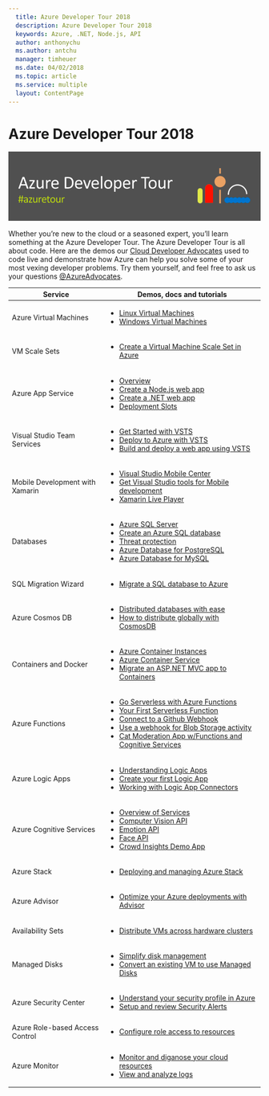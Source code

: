 ```yaml
---
  title: Azure Developer Tour 2018
  description: Azure Developer Tour 2018
  keywords: Azure, .NET, Node.js, API
  author: anthonychu
  ms.author: antchu
  manager: timheuer
  ms.date: 04/02/2018
  ms.topic: article
  ms.service: multiple
  layout: ContentPage
---
```


# Azure Developer Tour 2018

![Banner](media/banner.png)

Whether you’re new to the cloud or a seasoned expert, you’ll learn something at the Azure Developer Tour. The Azure Developer Tour is all about code. Here are the demos our [Cloud Developer Advocates](https://twitter.com/azureadvocates) used to code live and demonstrate how Azure can help you solve some of your most vexing developer problems. Try them yourself, and feel free to ask us your questions [@AzureAdvocates](https://twitter.com/azureadvocates).

Service | Demos, docs and tutorials
------- | -------------------------
Azure Virtual Machines | <ul><li>[Linux Virtual Machines](https://aka.ms/linuxvm)</li><li>[Windows Virtual Machines](https://aka.ms/windowsvm)</li></ul>
VM Scale Sets | <ul><li>[Create a Virtual Machine Scale Set in Azure](https://aka.ms/vmssqs)</li></ul>
Azure App Service | <ul><li>[Overview](https://aka.ms/appsvc)</li><li>[Create a Node.js web app](https://aka.ms/appsvcnodejs)</li><li>[Create a .NET web app](https://aka.ms/appsvcnet)</li><li>[Deployment Slots](https://aka.ms/deployslots)</li></ul>
Visual Studio Team Services | <ul><li>[Get Started with VSTS](https://aka.ms/vstsdocs)</li><li>[Deploy to Azure with VSTS](https://aka.ms/vstsdeploy)</li><li>[Build and deploy a web app using VSTS](https://aka.ms/deployqs)</li></ul>
Mobile Development with Xamarin | <ul><li>[Visual Studio Mobile Center](https://aka.ms/vsmobiledocs)</li><li>[Get Visual Studio tools for Mobile development](https://www.visualstudio.com/vs/mobile-app-development/)</li><li>[Xamarin Live Player](https://www.xamarin.com/live)</li></ul>
Databases | <ul><li>[Azure SQL Server](https://aka.ms/azuresql)</li><li>[Create an Azure SQL database](https://aka.ms/azuresqlqs)</li><li>[Threat protection](https://aka.ms/sqlthreatdetection)</li><li>[Azure Database for PostgreSQL](https://aka.ms/azurepostgres)</li><li>[Azure Database for MySQL](https://aka.ms/azure-mysql)</li></ul>
SQL Migration Wizard | <ul><li>[Migrate a SQL database to Azure](https://aka.ms/migratesql)</li></ul>
Azure Cosmos DB | <ul><li>[Distributed databases with ease](https://aka.ms/azurecosmosdb)</li><li>[How to distribute globally with CosmosDB](https://aka.ms/globaldata)</li></ul>
Containers and Docker | <ul><li>[Azure Container Instances](https://aka.ms/azureaci)</li><li>[Azure Container Service](https://aka.ms/azure-acs)</li><li>[Migrate an ASP.NET MVC app to Containers](https://aka.ms/mvccontainer)</li></ul>
Azure Functions | <ul><li>[Go Serverless with Azure Functions](https://aka.ms/azfunc)</li><li>[Your First Serverless Function](https://aka.ms/funcnet)</li><li>[Connect to a Github Webhook](https://aka.ms/githubwebhook)</li><li>[Use a webhook for Blob Storage activity](https://aka.ms/blobwebhook)</li><li>[Cat Moderation App w/Functions and Cognitive Services](https://github.com/Azure-Samples/functions-customer-reviews)</ul>
Azure Logic Apps | <ul><li>[Understanding Logic Apps](https://aka.ms/azure-logic-apps)</li><li>[Create your first Logic App](https://aka.ms/firstlogicapp)</li><li>[Working with Logic App Connectors](https://aka.ms/logicconnectors)</li></ul>
Azure Cognitive Services | <ul><li>[Overview of Services](https://aka.ms/azurecognitive)</li><li>[Computer Vision API](https://aka.ms/azurevision)</li><li>[Emotion API](https://aka.ms/emotionapi)</li><li>[Face API](https://aka.ms/azureface)</li><li>[Crowd Insights Demo App](https://aka.ms/crowdinsights)</li></ul>
Azure Stack | <ul><li>[Deploying and managing Azure Stack](https://aka.ms/azurestackops)</li></ul>
Azure Advisor | <ul><li>[Optimize your Azure deployments with Advisor](https://aka.ms/azure-advisor)</li></ul>
Availability Sets | <ul><li>[Distribute VMs across hardware clusters](https://aka.ms/availabilitysets)</li></ul>
Managed Disks | <ul><li>[Simplify disk management](https://aka.ms/azuredisks)</li><li>[Convert an existing VM to use Managed Disks](https://aka.ms/usemanageddisks)</li></ul>
Azure Security Center | <ul><li>[Understand your security profile in Azure](https://aka.ms/azure-securitycenter)</li><li>[Setup and review Security Alerts](https://aka.ms/securityalerts)</li></ul>
Azure Role-based Access Control | <ul><li>[Configure role access to resources](https://aka.ms/azure-rbac)</li></ul>
Azure Monitor | <ul><li>[Monitor and diganose your cloud resources](https://aka.ms/azure-monitor)</li><li>[View and analyze logs](https://aka.ms/azureloganalyze)</li></ul>
